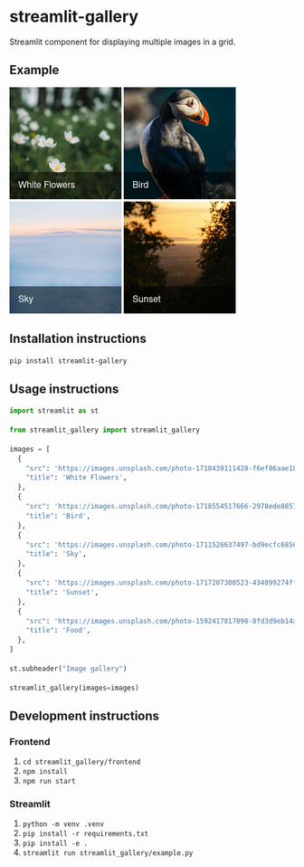 # streamlit-gallery

Streamlit component for displaying multiple images in a grid.

## Example

![img.png](docs/example.png)

## Installation instructions

```sh
pip install streamlit-gallery
```

## Usage instructions

```python
import streamlit as st

from streamlit_gallery import streamlit_gallery

images = [
  {
    "src": 'https://images.unsplash.com/photo-1718439111428-f6ef86aae18d',
    "title": 'White Flowers',
  },
  {
    "src": 'https://images.unsplash.com/photo-1718554517666-2978ede88574',
    "title": 'Bird',
  },
  {
    "src": 'https://images.unsplash.com/photo-1711526637497-bd9ecfc68567',
    "title": 'Sky',
  },
  {
    "src": 'https://images.unsplash.com/photo-1717207300523-434099274ff0',
    "title": 'Sunset',
  },
  {
    "src": 'https://images.unsplash.com/photo-1592417817098-8fd3d9eb14a5',
    "title": 'Food',
  },
]

st.subheader("Image gallery")

streamlit_gallery(images=images)
```

## Development instructions

### Frontend

1. `cd streamlit_gallery/frontend`
2. `npm install`
3. `npm run start`

### Streamlit

1. `python -m venv .venv`
2. `pip install -r requirements.txt`
3. `pip install -e .`
4. `streamlit run streamlit_gallery/example.py`
